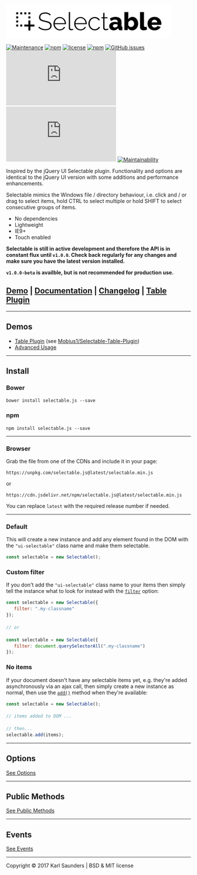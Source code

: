 ![Selectable](selectable.png?raw=true "Selectable")

[![Maintenance](https://img.shields.io/maintenance/yes/2018.svg?style=for-the-badge)](https://github.com/Mobius1/Selectable/)
[![npm](https://img.shields.io/npm/dt/selectable%2Ejs.svg?style=for-the-badge)](https://www.npmjs.com/package/selectable%2Ejs)
[![license](https://img.shields.io/github/license/mashape/apistatus.svg?style=for-the-badge)](https://github.com/Mobius1/Selectable/blob/master/LICENSE)
[![npm](https://img.shields.io/npm/v/selectable.js.svg?style=for-the-badge)](https://www.npmjs.com/package/selectable%2Ejs)
[![GitHub issues](https://img.shields.io/github/issues/Mobius1/Selectable.svg?style=for-the-badge)](https://github.com/Mobius1/Selectable)
![](http://img.badgesize.io/Mobius1/Selectable/master/selectable.min.js?style=for-the-badge) 
![](http://img.badgesize.io/Mobius1/Selectable/master/selectable.min.js?compression=gzip&label=gzipped&style=for-the-badge)
[![Maintainability](https://api.codeclimate.com/v1/badges/6c209a529f5dfe59bd6f/maintainability)](https://codeclimate.com/github/Mobius1/Selectable/maintainability)

Inspired by the jQuery UI Selectable plugin. Functionality and options are identical to the jQuery UI version with some additions and performance enhancements.

Selectable mimics the Windows file / directory behaviour, i.e. click and / or drag to select items, hold CTRL to select multiple or hold SHIFT to select consecutive groups of items.

* No dependencies
* Lightweight
* IE9+
* Touch enabled

**Selectable is still in active development and therefore the API is in constant flux until `v1.0.0`. Check back regularly for any changes and make sure you have the latest version installed.**

**`v1.0.0-beta` is availble, but is not recommended for production use.**

## [Demo](http://codepen.io/Mobius1/pen/qRxaqQ/) | [Documentation](https://mobius1.github.io/Selectable) | [Changelog](https://github.com/Mobius1/Selectable/releases) | [Table Plugin](https://github.com/Mobius1/Selectable-Table-Plugin)

---

## Demos

* [Table Plugin](https://codepen.io/Mobius1/pen/jamBzV/) (see [Mobius1/Selectable-Table-Plugin](https://github.com/Mobius1/Selectable-Table-Plugin))
* [Advanced Usage](https://s.codepen.io/Mobius1/pen/OOXPwo)

---

## Install

### Bower
```
bower install selectable.js --save
```

### npm
```
npm install selectable.js --save
```

---

### Browser

Grab the file from one of the CDNs and include it in your page:

```
https://unpkg.com/selectable.js@latest/selectable.min.js
```
or

```
https://cdn.jsdelivr.net/npm/selectable.js@latest/selectable.min.js
```

You can replace `latest` with the required release number if needed.

---

### Default

This will create a new instance and add any element found in the DOM with the `"ui-selectable"` class name and make them selectable.

```javascript
const selectable = new Selectable();
```

### Custom filter

If you don't add the `"ui-selectable"` class name to your items then simply tell the instance what to look for instead with the [`filter`](https://github.com/Mobius1/Selectable/wiki/filter) option:

```javascript
const selectable = new Selectable({
   filter: ".my-classname"
});

// or

const selectable = new Selectable({
   filter: document.querySelectorAll(".my-classname")
});
```

### No items

If your document doesn't have any selectable items yet, e.g. they're added asynchronously via an ajax call, then simply create a new instance as normal, then use the [`add()`](https://github.com/Mobius1/Selectable/wiki/add()) method when they're available:

```javascript
const selectable = new Selectable();

// items added to DOM ...

// then...
selectable.add(items);
```

---

## Options

[See Options](https://mobius1.github.io/Selectable/options.html)

---

## Public Methods

[See Public Methods](https://mobius1.github.io/Selectable/public-methods.html)

---

## Events

[See Events](https://mobius1.github.io/Selectable/events.html)

---

Copyright © 2017 Karl Saunders | BSD & MIT license
